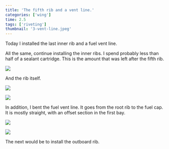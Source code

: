 ```yaml
---
title: 'The fifth rib and a vent line.'
categories: ['wing']
time: 2.5
tags: ['riveting']
thumbnail: '3-vent-line.jpeg'
---
```


Today I installed the last inner rib and a fuel vent line.

<!-- more -->

All the same, continue installing the inner ribs. I spend probably less than half of a sealant cartridge. This is the amount that was left after the fifth rib.

![](./0-sealant-leftover.jpeg)

And the rib itself.

![](./1-fifth-rib.jpeg)

![](./2-inside-view.jpeg)

In addition, I bent the fuel vent line. It goes from the root rib to the fuel cap. It is mostly straight, with an offset section in the first bay.

![](./3-vent-line.jpeg)

![](./4-outboard-end.jpeg)

The next would be to install the outboard rib.
